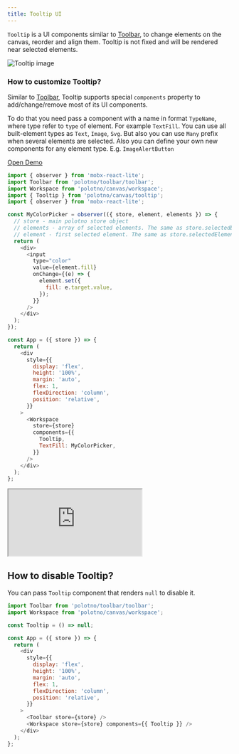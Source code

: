 ```yaml
---
title: Tooltip UI
---
```


`Tooltip` is a UI components similar to [Toolbar](/docs/toolbar), to change elements on the canvas, reorder and align them. Tooltip is not fixed and will be rendered near selected elements.

![Tooltip image](/img/tooltip.png)

### How to customize Tooltip?

Similar to [Toolbar](/docs/toolbar), Tooltip supports special `components` property to add/change/remove most of its UI components.

To do that you need pass a component with a name in format `TypeName`, where type refer to `type` of element. For example `TextFill`. You can use all built-element types as `Text`, `Image`, `Svg`. But also you can use `Many` prefix when several elements are selected. Also you can define your own new components for any element type. E.g. `ImageAlertButton`

<p><a className="button button--primary" href="https://codesandbox.io/s/github/polotno-project/polotno-site/tree/source/examples/polotno-tooltip" target="_blank">Open Demo</a></p>

```js
import { observer } from 'mobx-react-lite';
import Toolbar from 'polotno/toolbar/toolbar';
import Workspace from 'polotno/canvas/workspace';
import { Tooltip } from 'polotno/canvas/tooltip';
import { observer } from 'mobx-react-lite';

const MyColorPicker = observer(({ store, element, elements }) => {
  // store - main polotno store object
  // elements - array of selected elements. The same as store.selectedElements
  // element - first selected element. The same as store.selectedElements[0]
  return (
    <div>
      <input
        type="color"
        value={element.fill}
        onChange={(e) => {
          element.set({
            fill: e.target.value,
          });
        }}
      />
    </div>
  );
});

const App = ({ store }) => {
  return (
    <div
      style={{
        display: 'flex',
        height: '100%',
        margin: 'auto',
        flex: 1,
        flexDirection: 'column',
        position: 'relative',
      }}
    >
      <Workspace
        store={store}
        components={{
          Tooltip,
          TextFill: MyColorPicker,
        }}
      />
    </div>
  );
};
```

<iframe
    src="https://codesandbox.io/embed/github/polotno-project/polotno-site/tree/source/examples/polotno-tooltip?fontsize=14&hidenavigation=1&theme=dark&view=preview"
    style={{
      width: '100%',
      height: '700px',
      border: 0,
      overflow: 'hidden',
    }}
    title="Polotno demo"
    allow="geolocation; microphone; camera; midi; vr; accelerometer; gyroscope; payment; ambient-light-sensor; encrypted-media; usb"
    sandbox="allow-modals allow-forms allow-popups allow-scripts allow-same-origin allow-downloads"
  ></iframe>

## How to disable Tooltip?

You can pass `Tooltip` component that renders `null` to disable it.

```js
import Toolbar from 'polotno/toolbar/toolbar';
import Workspace from 'polotno/canvas/workspace';

const Tooltip = () => null;

const App = ({ store }) => {
  return (
    <div
      style={{
        display: 'flex',
        height: '100%',
        margin: 'auto',
        flex: 1,
        flexDirection: 'column',
        position: 'relative',
      }}
    >
      <Toolbar store={store} />
      <Workspace store={store} components={{ Tooltip }} />
    </div>
  );
};
```
